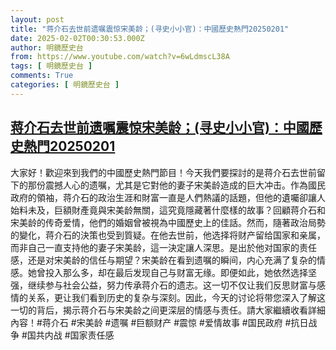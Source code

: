 ```yaml
---
layout: post
title: "蒋介石去世前遗嘱震惊宋美龄；(寻史小小官)：中國歷史熱門20250201"
date: 2025-02-02T00:30:53.000Z
author: 明鏡歷史台
from: https://www.youtube.com/watch?v=6wLdmscL38A
tags: [ 明鏡歷史台 ]
comments: True
categories: [ 明鏡歷史台 ]
---
```

<!--1738456253000-->
[蒋介石去世前遗嘱震惊宋美龄；(寻史小小官)：中國歷史熱門20250201](https://www.youtube.com/watch?v=6wLdmscL38A)
------

<div>
大家好！歡迎來到我們的中國歷史熱門節目！今天我們要探討的是蒋介石去世前留下的那份震撼人心的遗嘱，尤其是它對他的妻子宋美龄造成的巨大冲击。作為國民政府的領袖，蒋介石的政治生涯和財富一直是人們熱議的話題，但他的遺囑卻讓人始料未及，巨額財產竟與宋美龄無關，這究竟隱藏著什麼樣的故事？回顧蒋介石和宋美龄的传奇爱情，他們的婚姻曾被視為中國歷史上的佳話。然而，隨著政治局勢的變化，蒋介石的決策也受到質疑。在他去世前，他选择将财产留给国家和亲属，而非自己一直支持他的妻子宋美龄，這一決定讓人深思。是出於他对国家的责任感，还是对宋美龄的信任与期望？宋美龄在看到遗嘱的瞬间，内心充满了复杂的情感。她曾投入那么多，却在最后发现自己与财富无缘。即便如此，她依然选择坚强，继续参与社会公益，努力传承蒋介石的遗志。这一切不仅让我们反思财富与感情的关系，更让我们看到历史的复杂与深刻。因此，今天的讨论将带您深入了解这一切的背后，揭示蒋介石与宋美龄之间更深层的情感与责任。請大家繼續收看詳細內容！#蒋介石 #宋美龄 #遗嘱 #巨额财产 #震惊 #爱情故事 #国民政府 #抗日战争 #国共内战 #国家责任感
</div>
